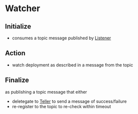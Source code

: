 # Watcher

## Initialize
- consumes a topic message published by [Listener](../listener)

## Action
- watch deployment as described in a message from the topic

## Finalize
as publishing a topic message that either

- deletegate to [Teller](../teller) to send a message of success/failure
- re-register to the topic to re-check within timeout